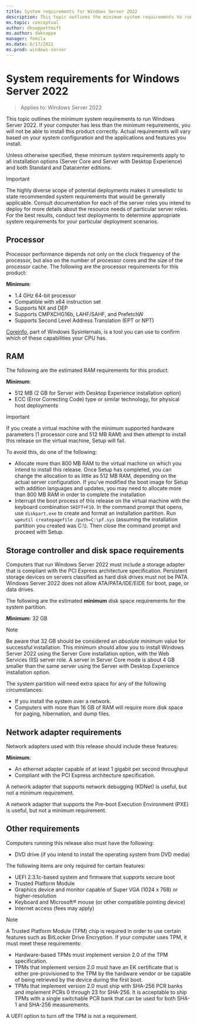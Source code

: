 ```yaml
---
title: System requirements for Windows Server 2022
description: This topic outlines the minimum system requirements to run Windows Server 2022.
ms.topic: conceptual
author: dknappettmsft
ms.author: daknappe
manager: femila
ms.date: 6/17/2021
ms.prod: windows-server
---
```


# System requirements for Windows Server 2022

>Applies to: Windows Server 2022

This topic outlines the minimum system requirements to run Windows Server 2022. If your computer has less than the minimum requirements, you will not be able to install this product correctly. Actual requirements will vary based on your system configuration and the applications and features you install.

Unless otherwise specified, these minimum system requirements apply to all installation options (Server Core and Server with Desktop Experience) and both Standard and Datacenter editions.

> [!IMPORTANT]
> The highly diverse scope of potential deployments makes it unrealistic to state recommended system requirements that would be generally applicable. Consult documentation for each of the server roles you intend to deploy for more details about the resource needs of particular server roles. For the best results, conduct test deployments to determine appropriate system requirements for your particular deployment scenarios.

## Processor

Processor performance depends not only on the clock frequency of the processor, but also on the number of processor cores and the size of the processor cache. The following are the processor requirements for this product:

**Minimum**:

- 1.4 GHz 64-bit processor
- Compatible with x64 instruction set
- Supports NX and DEP
- Supports CMPXCHG16b, LAHF/SAHF, and PrefetchW
- Supports Second Level Address Translation (EPT or NPT)

[Coreinfo](/sysinternals/downloads/coreinfo), part of Windows Sysinternals, is a tool you can use to confirm which of these capabilities your CPU has.

## RAM

The following are the estimated RAM requirements for this product:

**Minimum**:

- 512 MB (2 GB for Server with Desktop Experience installation option)
- ECC (Error Correcting Code) type or similar technology, for physical host deployments

> [!IMPORTANT]
> If you create a virtual machine with the minimum supported hardware parameters (1 processor core and 512 MB RAM) and then attempt to install this release on the virtual machine, Setup will fail.
>
> To avoid this, do one of the following:
>
> - Allocate more than 800 MB RAM to the virtual machine on which you intend to install this release. Once Setup has completed, you can change the allocation to as little as 512 MB RAM, depending on the actual server configuration. If you've modified the boot image for Setup with addition languages and updates, you may need to allocate more than 800 MB RAM in order to complete the installation
> - Interrupt the boot process of this release on the virtual machine with the keyboard combination `SHIFT+F10`. In the command prompt that opens, use `diskpart.exe` to create and format an installation partition. Run `wpeutil createpagefile /path=C:\pf.sys` (assuming the installation partition you created was C:\\). Then close the command prompt and proceed with Setup.

## Storage controller and disk space requirements

Computers that run Windows Server 2022 must include a storage adapter that is compliant with the PCI Express architecture specification. Persistent storage devices on servers classified as hard disk drives must not be PATA. Windows Server 2022 does not allow ATA/PATA/IDE/EIDE for boot, page, or data drives.

The following are the estimated **minimum** disk space requirements for the system partition.

**Minimum**: 32 GB

> [!NOTE]
> Be aware that 32 GB should be considered an *absolute minimum* value for successful installation. This minimum should allow you to install Windows Server 2022 using the Server Core installation option, with the Web Services (IIS) server role. A server in Server Core mode is about 4 GB smaller than the same server using the Server with Desktop Experience installation option.
>
> The system partition will need extra space for any of the following circumstances:
>
> - If you install the system over a network.
> - Computers with more than 16 GB of RAM will require more disk space for paging, hibernation, and dump files.

## Network adapter requirements

Network adapters used with this release should include these features:

**Minimum**:

- An ethernet adapter capable of at least 1 gigabit per second throughput
- Compliant with the PCI Express architecture specification.

A network adapter that supports network debugging (KDNet) is useful, but not a minimum requirement.

A network adapter that supports the Pre-boot Execution Environment (PXE) is useful, but not a minimum requirement.

## Other requirements

Computers running this release also must have the following:

- DVD drive (if you intend to install the operating system from DVD media)

The following items are only required for certain features:

- UEFI 2.3.1c-based system and firmware that supports secure boot
- Trusted Platform Module
- Graphics device and monitor capable of Super VGA (1024 x 768) or higher-resolution
- Keyboard and Microsoft&reg; mouse (or other compatible pointing device)
- Internet access (fees may apply)

> [!NOTE]
> A Trusted Platform Module (TPM) chip is required in order to use certain features such as BitLocker Drive Encryption. If your computer uses TPM, it must meet these requirements:
>
> - Hardware-based TPMs must implement version 2.0 of the TPM specification.
> - TPMs that implement version 2.0 must have an EK certificate that is either pre-provisioned to the TPM by the hardware vendor or be capable of being retrieved by the device during the first boot.
> - TPMs that implement version 2.0 must ship with SHA-256 PCR banks and implement PCRs 0 through 23 for SHA-256. It is acceptable to ship TPMs with a single switchable PCR bank that can be used for both SHA-1 and SHA-256 measurements.
>
> A UEFI option to turn off the TPM is not a requirement.
